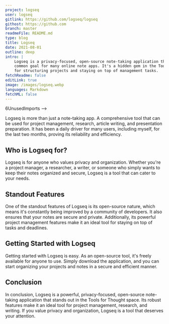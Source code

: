 ```yaml
---
project: logseq
user: logseq
gitlink: https://github.com/logseq/logseq
githost: https://github.com
branch: master
readmeFile: README.md
type: blog
title: Logseq
date: 2021-08-01
outline: deep
intro: |
    Logseq is a privacy-focused, open-source note-taking application that aims to secure your notes from prying eyes, a
    common goal for many online note apps. It's a hidden gem in the Tools for Thought space, providing a powerful platform
    for structuring projects and staying on top of management tasks.
fetchReadme: false
editLink: true
image: /images/logseq.webp
languages: Markdown
fetchML: false
---
```

<!--suppress CheckEmptyScriptTag, CheckEmptyScriptTag, HtmlUnknownAttribute, ES6UnusedImports -->6UnusedImports -->
<script setup>
 import ArticleItem from '/components/ArticleItem.vue';
 import ArticleFooter from '/components/ArticleFooter.vue';
</script>
<ArticleItem :frontmatter="$frontmatter"/>

Logseq is more than just a note-taking app. A comprehensive tool that can be used for project management,
research, article writing, and presentation preparation. It has been a daily driver for many users, including myself,
for the last two months, proving its reliability and efficiency.

## Who is Logseq for?

Logseq is for anyone who values privacy and organization. Whether you're a project manager, a researcher, a writer, or
someone who simply wants to keep their notes organized and secure, Logseq is a tool that can cater to your needs.

## Standout Features

One of the standout features of Logseq is its open-source nature, which means it's constantly being improved by a
community of developers. It also ensures that your notes are secure and private. Additionally, its powerful project
management features make it an ideal tool for staying on top of tasks and deadlines.

## Getting Started with Logseq

Getting started with Logseq is easy. As an open-source tool, it's freely available for anyone to use. Simply download
the application, and you can start organizing your projects and notes in a secure and efficient manner.

## Conclusion

In conclusion, Logseq is a powerful, privacy-focused, open-source note-taking application that stands out in the Tools
for Thought space. Its robust features make it an ideal tool for project management, research, and writing. If you value
privacy and organization, Logseq is a tool that deserves your attention.

<ArticleFooter :frontmatter="$frontmatter"/>
